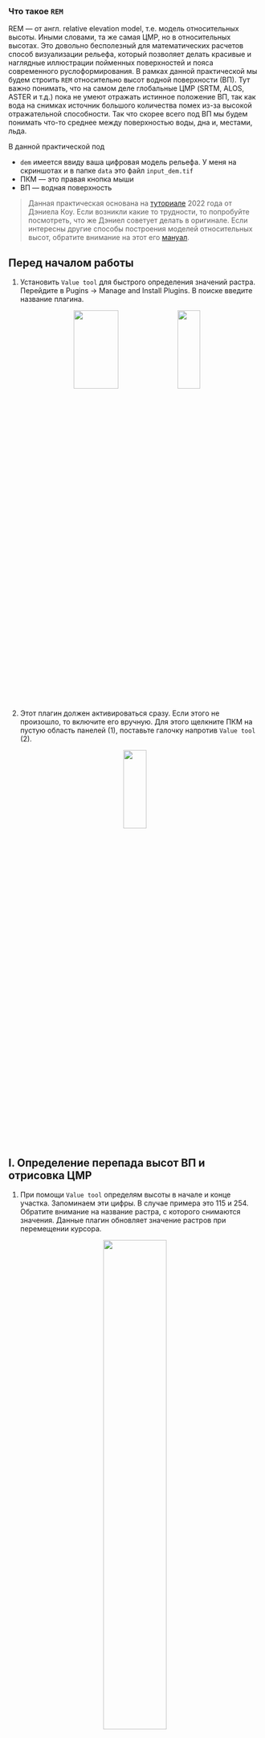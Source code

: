 ### Что такое `REM`
REM — от англ. relative elevation model, т.е. модель относительных высоты. Иными словами, та же самая ЦМР, но в относительных высотах. Это довольно бесполезный для математических расчетов способ визуализации рельефа, который позволяет делать красивые и наглядные иллюстрации пойменных поверхностей и пояса современного руслоформирования. В рамках данной практической мы будем строить `REM` относительно высот водной поверхности (ВП). Тут важно понимать, что на самом деле глобальные ЦМР (SRTM, ALOS, ASTER и т.д.) пока не умеют отражать истинное положение ВП, так как вода на снимках источник большого количества помех из-за высокой отражательной способности. Так что скорее всего под ВП мы будем понимать что-то среднее между поверхностью воды, дна и, местами, льда.

В данной практической под 
  - `dem` имеется ввиду ваша цифровая модель рельефа. У меня на скриншотах и в папке `data` это файл `input_dem.tif`
  - ПКМ — это правая кнопка мыши
  - ВП — водная поверхность

> Данная практическая основана на [туториале](https://dancoecarto.com/creating-rems-in-qgis-the-idw-method) 2022 года от Дэниела Коу. Если возникли какие то трудности, то попробуйте посмотреть, что же Дэниел советует делать в оригинале. Если интересны другие способы построения моделей относительных высот, обратите внимание на этот его [мануал](https://dancoecarto.com/creating-rems-in-qgis-the-cross-section-method).

## Перед началом работы
1. Установить `Value tool` для быстрого определения значений растра. Перейдите в Pugins → Manage and Install Plugins. В поиске введите название плагина.
<p align="center">
<img align="center" src="https://user-images.githubusercontent.com/34775595/157506141-ccf8b557-0ec7-4efe-a458-af6913d08d2b.png" height="20%" width = "42%" >
<img align="center" src="https://user-images.githubusercontent.com/34775595/157506467-2c7b43ba-f7d9-49b0-abe0-923bf3c23e9e.png" height="20%" width = "30%" >
</p>

2. Этот плагин должен активироваться сразу. Если этого не произошло, то включите его вручную. Для этого щелкните ПКМ на пустую область панелей (1), поставьте галочку напротив `Value tool` (2).
<p align="center">
<img src="https://user-images.githubusercontent.com/34775595/157507645-b9a0cf8c-d56f-4c57-bc91-3366883d7ece.png" height="20%" width = "30%" >
</p>

## I. Определение перепада высот ВП и отрисовка ЦМР
1. При помощи `Value tool` определям высоты в начале и конце участка. Запоминаем эти цифры. В случае примера это 115 и 254. Обратите внимание на название растра, с которого снимаются значения. Данные плагин обновляет значение растров при перемещении курсора.
<p align="center">
<img src="https://user-images.githubusercontent.com/34775595/157509600-e12f6320-cd67-4919-8f41-47515ecde470.png" height="50%" width = "50%" >
</p>
2. Изменяем способ отрисовки растра `dem`. Для этого ПКМ на слой `dem`, далее Properties → Symbology → Render type ставим `Singleband pseudocolor`. Меняем настройки `Min` и `Max` в соответсвии с тем диапазоном, что мы определили в прошлом шаге.

![qgis-bin_aQzZL1NGH1](https://user-images.githubusercontent.com/34775595/157511096-c4591907-2365-44fd-9baf-697ee0a89e71.gif)

3. У нас получилась ЦМР раскрашенная по урезанному диапазону высот, которая уже в принципе цветом выделяет границы поймы. 
<p align="center">
<img src="https://user-images.githubusercontent.com/34775595/157511487-675f3ff5-9cf0-42d1-b4df-6294eb096fe5.png" height="50%" width = "50%" >
</p>

4. Далее необходимо создать копию слоя `dem` и сделать из этой копии отмывку рельефа (hillshade). 

## II. Создание модели относительных высот — `rem`
1. В первую очередь необходимо сделать центральную линию. Для этого вы можете использовать центральную линию созданную ранее, или, отрисовать ее вручную. Ручная оцифровка в данном случае лучше, так как нам важно, чтобы эта линия шла точно по руслу.
2. Создаем новый векторный слой: Layer → Create Layer → New Shapefile Layer. Задаем ему имя (у меня это `nal_centerline`), выбираем тип геометрии (`LineString`) и проекцию, такую же, как у слоя `dem`.
<p align="center">
<img src="https://user-images.githubusercontent.com/34775595/157514676-7d8b3db1-86eb-4614-b242-94b15e17c574.png" height="50%" width = "50%" >
</p>
3. Этот новый шейпфайл тут же появится в окне слоев. Выбираем его и начинаем редактировать. ЧТобы закончить редактирование надо нажать ПКМ. Сохраняем результат.

![qgis-bin_ORHRVGuD5n](https://user-images.githubusercontent.com/34775595/157516798-15685133-97c7-43b5-87fd-90d8525a11b7.gif)


5. Теперь над необходимо построить продольный профиль ВП. Для этого создадим точечный файл вдоль нашей центральной линии. Для этого открываем Processing Toolbox (`Ctrl+Alt+T`) и ищем `Points along geometry`. Делаем точки каждые 50 м (это значение можете взять произвольное).

<p align="center">
<img src="https://user-images.githubusercontent.com/34775595/157516771-4f7e3c1d-6e6b-4db1-8916-429acf4dbdf5.png" height="50%" width = "50%" >
</p>

6. Теперь нам в эти точки необходимо записать значение высот с ЦМР. Это можно сделать при помощи `Sample raster values`.

<p align="center">
<img src="https://user-images.githubusercontent.com/34775595/157517179-78be331a-547e-4a5f-92e0-6b09e085fb9f.png" height="50%" width = "50%" >
</p>

7. В каждой точке теперь есть поле `SAMPLE_` в котором прописана высота.

<p align="center">
<img src="https://user-images.githubusercontent.com/34775595/157517314-7a421fc2-1d3e-4533-a5e6-c83fabdca0cb.png" height="50%" width = "50%" >
</p>

